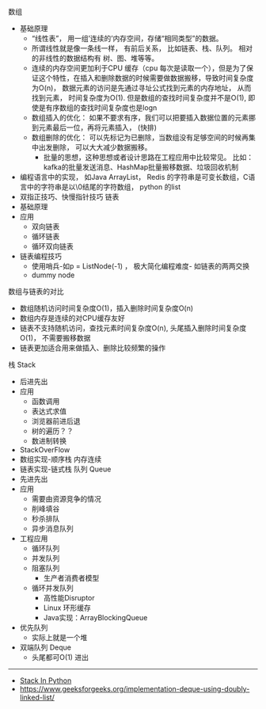 
数组
* 基础原理
    * “线性表”， 用一组’连续的’内存空间，存储“相同类型”的数据。
    * 所谓线性就是像一条线一样， 有前后关系， 比如链表、栈、队列。 相对的非线性的数据结构有 树、图、堆等等。
    * 连续的内存空间更加利于CPU 缓存（cpu 每次是读取一个），但是为了保证这个特性，在插入和删除数据的时候需要做数据搬移，导致时间复杂度为O(n)，
数据元素的访问是先通过寻址公式找到元素的内存地址， 从而找到元素， 时间复杂度为O(1). 但是数组的查找时间复杂度并不是O(1),
即使是有序数组的查找时间复杂度也是logn
    * 数组插入的优化： 如果不要求有序，我们可以把要插入数据位置的元素挪到元素最后一位，再将元素插入， (快排)
    * 数组删除的优化： 可以先标记为已删除，当数组没有足够空间的时候再集中出发删除， 可以大大减少数据搬移。 
        * 批量的思想，这种思想或者设计思路在工程应用中比较常见。 比如： kafka的批量发送消息、HashMap批量搬移数据、垃圾回收机制
* 编程语言中的实现， 如Java ArrayList， Redis 的字符串是可变长数组，C语言中的字符串是以\0结尾的字符数组， python 的list
* 双指正技巧、快慢指针技巧
链表
* 基础原理
* 应用
    * 双向链表
    * 循环链表
    * 循环双向链表
* 链表编程技巧
    * 使用哨兵-如p = ListNode(-1) ， 极大简化编程难度- 如链表的两两交换
    * dummy node

数组与链表的对比
* 数组随机访问时间复杂度O(1)，插入删除时间复杂度O(n)
* 数组内存是连续的对CPU缓存友好
* 链表不支持随机访问，查找元素时间复杂度O(n), 头尾插入删除时间复杂度O(1)， 不需要搬移数据
* 链表更加适合用来做插入、删除比较频繁的操作

栈 Stack
* 后进先出
* 应用
    * 函数调用
    * 表达式求值
    * 浏览器前进后退
    * 树的遍历？？
    * 数进制转换
* StackOverFlow
* 数组实现-顺序栈 内存连续
* 链表实现-链式栈
队列  Queue
* 先进先出
* 应用
    * 需要由资源竞争的情况
    * 削峰填谷
    * 秒杀排队
    * 异步消息队列
* 工程应用
    * 循环队列
    * 并发队列
    * 阻塞队列
        * 生产者消费者模型
    * 循环并发队列
        * 高性能Disruptor
        * Linux 环形缓存
        * Java实现：ArrayBlockingQueue
* 优先队列
    * 实际上就是一个堆
* 双端队列 Deque
    * 头尾都可O(1) 进出

* * *

* [Stack In Python](https://www.geeksforgeeks.org/stack-in-python/)
* https://www.geeksforgeeks.org/implementation-deque-using-doubly-linked-list/
